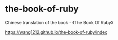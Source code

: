 # the-book-of-ruby
Chinese translation of the book - 《The Book Of Ruby》

https://wang1212.github.io/the-book-of-ruby/index
